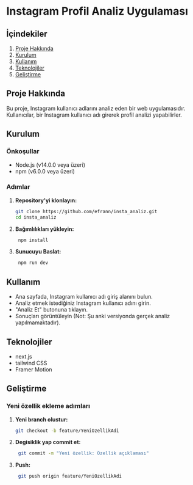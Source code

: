 # Instagram Profil Analiz Uygulaması

## İçindekiler
1. [Proje Hakkında](#proje-hakkında)
2. [Kurulum](#kurulum)
3. [Kullanım](#kullanım)
4. [Teknolojiler](#teknolojiler)
5. [Geliştirme](#geliştirme)

## Proje Hakkında

Bu proje, Instagram kullanıcı adlarını analiz eden bir web uygulamasıdır. Kullanıcılar, bir Instagram kullanıcı adı girerek profil analizi yapabilirler.

## Kurulum

### Önkoşullar
- Node.js (v14.0.0 veya üzeri)
- npm (v6.0.0 veya üzeri)

### Adımlar

1. **Repository'yi klonlayın:**
   ```bash
   git clone https://github.com/efrann/insta_analiz.git
   cd insta_analiz

2. **Bağımlılıkları yükleyin:**
   ```bash
    npm install

3. **Sunucuyu Baslat:**
   ```bash
    npm run dev

## Kullanım
- Ana sayfada, Instagram kullanıcı adı giriş alanını bulun.
- Analiz etmek istediğiniz Instagram kullanıcı adını girin.
- "Analiz Et" butonuna tıklayın.
- Sonuçları görüntüleyin (Not: Şu anki versiyonda gerçek analiz yapılmamaktadır).

## Teknolojiler
- next.js
- tailwind CSS
- Framer Motion

## Geliştirme
### Yeni özellik ekleme adımları

1. **Yeni branch olustur:**
   ```bash
   git checkout -b feature/YeniOzellikAdi

2. **Degisiklik yap commit et:**
   ```bash
    git commit -m "Yeni özellik: Özellik açıklaması"

3. **Push:**
   ```bash
    git push origin feature/YeniOzellikAdi
